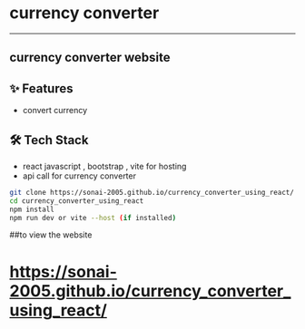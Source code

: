 # currency converter
-----
 currency converter website
-----
## ✨ Features
- convert currency 
## 🛠️ Tech Stack
- react javascript , bootstrap , vite for hosting
- api call for currency converter
```bash
git clone https://sonai-2005.github.io/currency_converter_using_react/
cd currency_converter_using_react
npm install
npm run dev or vite --host (if installed)
````
##to view the website
# https://sonai-2005.github.io/currency_converter_using_react/

